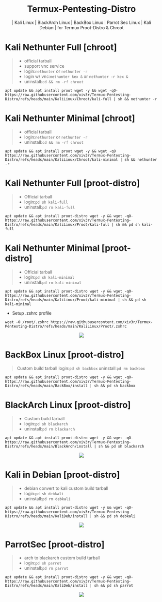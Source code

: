 <div align="center">
  
# Termux-Pentesting-Distro
| Kali Linux | BlackArch Linux | BackBox Linux | Parrot Sec Linux | Kali Debian |
for
Termux Proot-Distro & Chroot
</div>

# Kali Nethunter Full [chroot]
> - official tarball
> - support vnc service
> - login:`nethunter` or `nethunter -r`
> - login w/ vnc:`nethunter kex &` or `nethunter -r kex &`
> - uninstall:`cd && rm -rf chroot`
```
apt update && apt install proot wget -y && wget -qO- https://raw.githubusercontent.com/xiv3r/Termux-Pentesting-Distro/refs/heads/main/KaliLinux/Chroot/kali-full | sh && nethunter -r
```

# Kali Nethunter Minimal [chroot]
> - official tarball
> - login:`nethunter` or `nethunter -r`
> - uninstall:`cd && rm -rf chroot`
```
apt update && apt install proot wget -y && wget -qO https://raw.githubusercontent.com/xiv3r/Termux-Pentesting-Distro/refs/heads/main/KaliLinux/Chroot/kali-minimal | sh && nethunter -r
```

# Kali Nethunter Full [proot-distro]
> - Official tarball
> - login:`pd sh kali-full`
> - uninstall:`pd rm kali-full`
```
apt update && apt install proot-distro wget -y && wget -qO- https://raw.githubusercontent.com/xiv3r/Termux-Pentesting-Distro/refs/heads/main/KaliLinux/Proot/kali-full | sh && pd sh kali-full
```

# Kali Nethunter Minimal [proot-distro]
> - Official tarball
> - login:`pd sh kali-minimal`
> - uninstall:`pd rm kali-minimal`
```
apt update && apt install proot-distro wget -y && wget -qO- https://raw.githubusercontent.com/xiv3r/Termux-Pentesting-Distro/refs/heads/main/KaliLinux/Proot/kali-minimal | sh && pd sh kali-minimal
```
- Setup .zshrc profile
```
wget -O /root/.zshrc https://raw.githubusercontent.com/xiv3r/Termux-Pentesting-Distro/refs/heads/main/KaliLinux/Proot/.zshrc
```
<div align="center">
<img src="https://github.com/xiv3r/Termux-Pentesting-Distro/blob/main/KaliLinux/Proot/kali-proot.png">
</div>

# BackBox Linux [proot-distro]
> Custom build tarball
> login:`pd sh backbox`
> uninstall:`pd rm backbox`
```
apt update && apt install proot-distro wget -y && wget -qO- https://raw.githubusercontent.com/xiv3r/Termux-Pentesting-Distro/refs/heads/main/BackBox/install | sh && pd sh backbox
```

# BlackArch Linux [proot-distro]
> - Custom build tarball
> - login:`pd sh blackarch`
> - uninstall:`pd rm blackarch`
```
apt update && apt install proot-distro wget -y && wget -qO- https://raw.githubusercontent.com/xiv3r/Termux-Pentesting-Distro/refs/heads/main/BlackArch/install | sh && pd sh blackarch
```
<div align="center">
<img src="https://github.com/xiv3r/Termux-Pentesting-Distro/blob/main/BlackArch/blackarch.png">
</div>


# Kali in Debian [proot-distro]
> - debian convert to kali custom build tarball
> - login:`pd sh debkali`
> - uninstall:`pd rm debkali`
```
apt update && apt install proot-distro wget -y && wget -qO- https://raw.githubusercontent.com/xiv3r/Termux-Pentesting-Distro/refs/heads/main/KaliDeb/install | sh && pd sh debkali
```
<div align="center">
<img src="https://github.com/xiv3r/Termux-Pentesting-Distro/blob/main/KaliDeb/debkali.png">
</div>


# ParrotSec [proot-distro]
> - arch to blackarch custom build tarball
> - login:`pd sh parrot`
> - uninstall:`pd rm parrot`
```
apt update && apt install proot-distro wget -y && wget -qO- https://raw.githubusercontent.com/xiv3r/Termux-Pentesting-Distro/refs/heads/main/KaliDeb/install | sh && pd sh parrot
```
<div align="center">
<img src="https://github.com/xiv3r/Termux-Pentesting-Distro/blob/main/ParrotSec/parrot.png">
</div>
